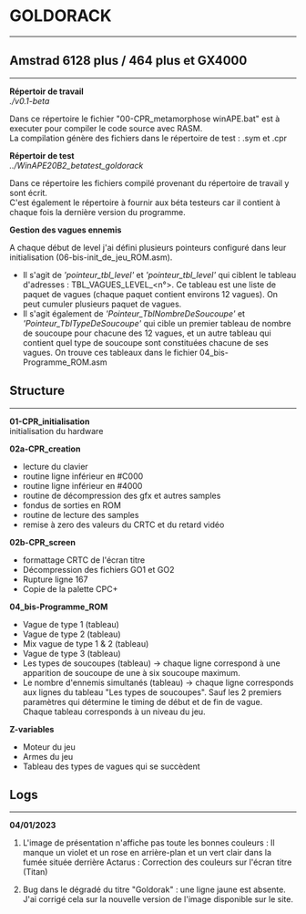 # GOLDORACK
----------------------------

## Amstrad 6128 plus / 464 plus et GX4000

---------------


__Répertoir de travail__  
*./v0.1-beta*  

Dans ce répertoire le fichier "00-CPR_metamorphose winAPE.bat" est à executer pour compiler le code source avec RASM.  
La compilation génère des fichiers dans le répertoire de test : .sym et .cpr


__Répertoir de test__  
*../WinAPE20B2_betatest_goldorack*  

Dans ce répertoire les fichiers compilé provenant du répertoire de travail y sont écrit.  
C'est également le répertoire à fournir aux béta testeurs car il contient à chaque fois la dernière version du programme.


__Gestion des vagues ennemis__ 

A chaque début de level j'ai défini plusieurs pointeurs configuré dans leur initialisation (06-bis-init_de_jeu_ROM.asm).
* Il s'agit de *'pointeur_tbl_level'* et *'pointeur_tbl_level'* qui ciblent le tableau d'adresses : TBL_VAGUES_LEVEL_<n°>. Ce tableau est une liste de paquet de vagues (chaque paquet contient environs 12 vagues). On peut cumuler plusieurs paquet de vagues.
* Il s'agit également de *'Pointeur_TblNombreDeSoucoupe'*  et *'Pointeur_TblTypeDeSoucoupe'* qui cible un premier tableau de nombre de soucoupe pour chacune des 12 vagues, et un autre tableau qui contient quel type de soucoupe sont constituées chacune de ses vagues. On trouve ces tableaux dans le fichier 04_bis-Programme_ROM.asm



## Structure
---------------
__01-CPR_initialisation__  
initialisation du hardware

__02a-CPR_creation__  
* lecture du clavier
* routine ligne inférieur en #C000
* routine ligne inférieur en #4000
* routine de décompression des gfx et autres samples
* fondus de sorties en ROM
* routine de lecture des samples
* remise à zero des valeurs du CRTC et du retard vidéo 
  
__02b-CPR_screen__  
* formattage CRTC de l'écran titre
* Décompression des fichiers GO1 et GO2
* Rupture ligne 167
* Copie de la palette CPC+


__04_bis-Programme_ROM__  

* Vague de type 1 (tableau)
* Vague de type 2 (tableau)
* Mix vague de type 1 & 2 (tableau)
* Vague de type 3 (tableau)
* Les types de soucoupes (tableau) -> chaque ligne correspond à une apparition de soucoupe de une à six soucoupe maximum.
* Le nombre d'ennemis simultanés (tableau) -> chaque ligne corresponds aux lignes du tableau "Les types de soucoupes". Sauf les 2 premiers paramètres qui détermine le timing de début et de fin de vague.  
Chaque tableau corresponds à un niveau du jeu.


__Z-variables__

* Moteur du jeu
* Armes du jeu
* Tableau des types de vagues qui se succèdent








## Logs
---------------

__04/01/2023__  

1. L'image de présentation n'affiche pas toute les bonnes couleurs : Il manque un violet et un rose en arrière-plan et un vert clair dans la fumée située derrière Actarus : Correction des couleurs sur l'écran titre (Titan)

2. Bug dans le dégradé du titre "Goldorak" : une ligne jaune est absente. J'ai corrigé cela sur la nouvelle version de l'image disponible sur le site.

